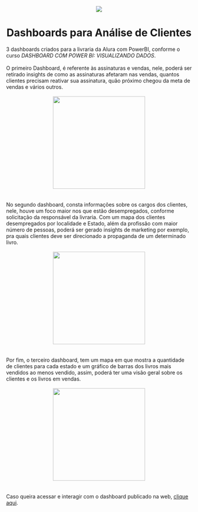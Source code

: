 <div align="center">
  <img src="https://i.imgur.com/uK6hEd7.png"/>
  <h1>Dashboards para Análise de Clientes</h1>
</div>
3 dashboards criados para a livraria da Alura com PowerBI, conforme o curso <i>DASHBOARD COM POWER BI: VISUALIZANDO DADOS</i>.
<br><br>
O primeiro Dashboard, é referente às assinaturas e vendas, nele, poderá ser retirado insights de como as assinaturas afetaram nas vendas, quantos clientes precisam 
reativar sua assinatura, quão próximo chegou da meta de vendas e vários outros.
<br><br>
<div align="center">
  <img height="250" weight="350" src="https://i.imgur.com/BG9Nm0r.png"/>
</div><br><br>
No segundo dashboard, consta informações sobre os cargos dos clientes, nele, houve um foco maior nos que estão desempregados, conforme solicitação da responsável
da livraria. Com um mapa dos clientes desempregados por localidade e Estado, além da profissão com maior número de pessoas, poderá ser gerado insights de 
marketing por exemplo, pra quais clientes deve ser direcionado a propaganda de um determinado livro.
<br><br>
<div align="center">
  <img height="250" weight="350" src="https://i.imgur.com/waqOtFT.png"/>
</div><br><br>
Por fim, o terceiro dashboard, tem um mapa em que mostra a quantidade de clientes para cada estado e um gráfico de barras dos livros mais vendidos ao menos vendido, 
assim, poderá ter uma visão geral sobre os clientes e os livros em vendas.
<br><br>
<div align="center">
  <img height="250" weight="350" src="https://i.imgur.com/B3iFwm0.png"/>
</div><br><br>
Caso queira acessar e interagir com o dashboard publicado na web, <a href="https://app.powerbi.com/view?r=eyJrIjoiM2RhMTgzYzktZDBlOC00MzA0LWFkNjgtOTI0NTZjZmU4NWZkIi
widCI6IjExZGJiZmUyLTg5YjgtNDU0OS1iZTEwLWNlYzM2NGU1OTU1MSIsImMiOjR9&pageName=ReportSection076740b8c2fcda04d13d" target="_blank">clique aqui</a>.
